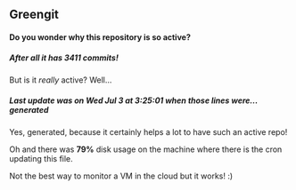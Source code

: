 ## Greengit

#### Do you wonder why this repository is so active?

##### After all it has 3411 commits!

But is it *really* active? Well...

##### Last update was on Wed Jul 3 at 3:25:01 when those lines were... generated

Yes, generated, because it certainly helps a lot to have such an active repo!

Oh and there was **79%** disk usage on the machine
where there is the cron updating this file.

Not the best way to monitor a VM in the cloud but it works! :)
